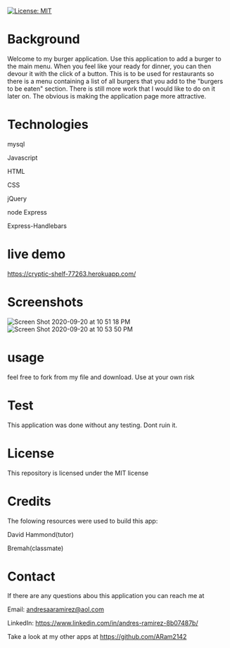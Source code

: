 [![License: MIT](https://img.shields.io/badge/License-MIT-yellow.svg)](https://opensource.org/licenses/MIT)


# Background

Welcome to my burger application. Use this application to add a burger to the main menu. When you feel like your ready for dinner, you can then devour it with the click of a button. This is to be used for restaurants so there is a menu containing a list of all burgers that you add to the "burgers to be eaten" section. There is still more work that I would like to do on it later on. The obvious is making the application page more attractive.

# Technologies
mysql

Javascript

HTML 

CSS

jQuery

node Express

Express-Handlebars

# live demo 
https://cryptic-shelf-77263.herokuapp.com/



# Screenshots

![Screen Shot 2020-09-20 at 10 51 18 PM](https://user-images.githubusercontent.com/65634748/93729784-f1941700-fb93-11ea-835d-43f0c105091a.png)
![Screen Shot 2020-09-20 at 10 53 50 PM](https://user-images.githubusercontent.com/65634748/93729855-328c2b80-fb94-11ea-8b8b-444494bce3f3.png)


# usage
feel free to fork from my file and download. Use at your own risk

# Test
This application was done without any testing. Dont ruin it.


# License
This repository is licensed under the MIT license

# Credits
The folowing resources were used to build this app:

David Hammond(tutor)

Bremah(classmate)

# Contact
If there are any questions abou this application you can reach me at

Email: andresaaramirez@aol.com

LinkedIn: https://www.linkedin.com/in/andres-ramirez-8b07487b/

Take a look at my other apps at https://github.com/ARam2142